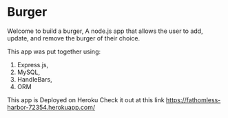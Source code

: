 # Burger

Welcome to build a burger, A node.js app that allows the user to add, update, and remove the burger of their choice. 

This app was put together using: 
<ol>
<li>Express.js,
<li>MySQL,
<li>HandleBars,
<li>ORM 
</ol>


This app is Deployed on Heroku Check it out at this link https://fathomless-harbor-72354.herokuapp.com/